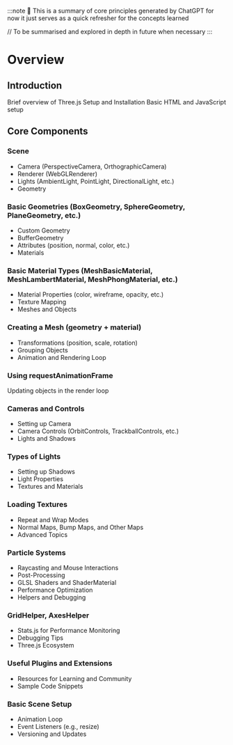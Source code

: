 :::note
👻 This is a summary of core principles generated by ChatGPT
for now it just serves as a quick refresher for the concepts learned

// To be summarised and explored in depth in future when necessary
:::
# Overview

## Introduction

Brief overview of Three.js
Setup and Installation
Basic HTML and JavaScript setup

## Core Components

### Scene
- Camera (PerspectiveCamera, OrthographicCamera)
- Renderer (WebGLRenderer)
- Lights (AmbientLight, PointLight, DirectionalLight, etc.)
- Geometry

### Basic Geometries (BoxGeometry, SphereGeometry, PlaneGeometry, etc.)
- Custom Geometry
- BufferGeometry
- Attributes (position, normal, color, etc.)
- Materials

### Basic Material Types (MeshBasicMaterial, MeshLambertMaterial, MeshPhongMaterial, etc.)
- Material Properties (color, wireframe, opacity, etc.)
- Texture Mapping
- Meshes and Objects

### Creating a Mesh (geometry + material)
- Transformations (position, scale, rotation)
- Grouping Objects
- Animation and Rendering Loop

### Using requestAnimationFrame
Updating objects in the render loop

### Cameras and Controls
- Setting up Camera
- Camera Controls (OrbitControls, TrackballControls, etc.)
- Lights and Shadows

### Types of Lights
- Setting up Shadows
- Light Properties
- Textures and Materials

### Loading Textures
- Repeat and Wrap Modes
- Normal Maps, Bump Maps, and Other Maps
- Advanced Topics

### Particle Systems
- Raycasting and Mouse Interactions
- Post-Processing
- GLSL Shaders and ShaderMaterial
- Performance Optimization
- Helpers and Debugging

### GridHelper, AxesHelper
- Stats.js for Performance Monitoring
- Debugging Tips
- Three.js Ecosystem

### Useful Plugins and Extensions
- Resources for Learning and Community
- Sample Code Snippets

### Basic Scene Setup
- Animation Loop
- Event Listeners (e.g., resize)
- Versioning and Updates